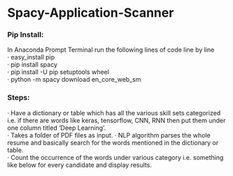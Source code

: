 # Spacy-Application-Scanner

### Pip Install:
In Anaconda Prompt Terminal run the following lines of code line by line  
· easy_install pip  
· pip install spacy  
· pip install -U pip setuptools wheel  
· python -m spacy download en_core_web_sm  

### Steps:
· Have a dictionary or table which has all the various skill sets categorized i.e. if there are words like keras, tensorflow, CNN, RNN then put them under one column titled ‘Deep Learning’.  
· Takes a folder of PDF files as input.
· NLP algorithm parses the whole resume and basically search for the words mentioned in the dictionary or table.  
· Count the occurrence of the words under various category i.e. something like below for every candidate and display results.  
